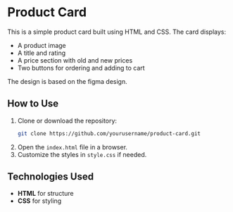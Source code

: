 # Product Card

This is a simple product card built using HTML and CSS. The card displays:

- A product image
- A title and rating
- A price section with old and new prices
- Two buttons for ordering and adding to cart

The design is based on the figma design.

## How to Use

1. Clone or download the repository:
   ```sh
   git clone https://github.com/yourusername/product-card.git
   ```
2. Open the `index.html` file in a browser.
3. Customize the styles in `style.css` if needed.

## Technologies Used

- **HTML** for structure
- **CSS** for styling
